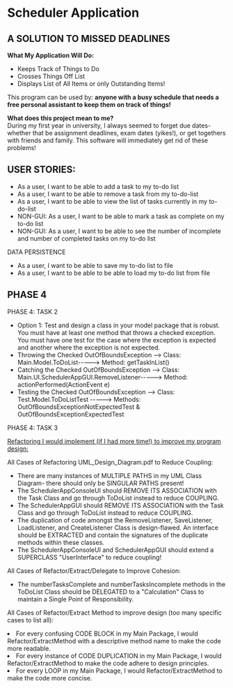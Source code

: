 <h1><strong>Scheduler Application</strong></h1>

<h2>A SOLUTION TO MISSED DEADLINES</h2>

<strong>What My Application Will Do:</strong><br>
<ul>
<li> Keeps Track of Things to Do</li>
<li> Crosses Things Off List</li>
<li> Displays List of All Items or only Outstanding Items!</li>
</ul>

<p> This program can be used by: <strong>anyone with a busy schedule that needs a free personal assistant
to keep them on track of things!</strong></p>

<p> <strong>What does this project mean to me?</strong><br>
During my first year in university, I always seemed to forget due dates- whether that be 
 assignment deadlines, exam dates (yikes!), or get togethers with friends and family. This 
 software will immediately get rid of these problems!</p>

<h2>USER STORIES:</h2> 
<ul>
<li> As a user, I want to be able to add a task to my to-do list</li>
<li> As a user, I want to be able to remove a task from my to-do-list</li>
<li> As a user, I want to be able to view the list of tasks currently in my to-do-list</li>
<li> NON-GUI: As a user, I want to be able to mark a task as complete on my to-do list</li>
<li> NON-GUI: As a user, I want to be able to see the number of incomplete and number of completed tasks on my to-do list</li>
</ul>
DATA PERSISTENCE
<ul>
<li> As a user, I want to be able to save my to-do list to file</li>
<li> As a user, I want to be able to be able to load my to-do list from file </li>
</ul>
<h2>PHASE 4</h2> 
PHASE 4: TASK 2
<ul>
<li> Option 1: Test and design a class in your model package that is robust.  You must have at least one method that throws a checked exception.  You must have one test for the case where the exception is expected and another where the exception is not expected.</li>
<li> Throwing the Checked OutOfBoundsException -->  Class: Main.Model.ToDoList-----> Method: getTaskInList() </li> 
<li> Catching the Checked OutOfBoundsException -->  Class: Main.UI.SchedulerAppGUI.RemoveListener-----> Method: actionPerformed(ActionEvent e) </li>
<li> Testing the Checked OutOfBoundsException  -->  Class: Test.Model.ToDoListTest -----> Methods: OutOfBoundsExceptionNotExpectedTest & OutOfBoundsExceptionExpectedTest </li>
</ul>
PHASE 4: TASK 3
<p><u>Refactoring I would implement (if I had more time!) to improve my program design:</u></p>
<p>All Cases of Refactoring UML_Design_Diagram.pdf to Reduce Coupling:</p>
<ul>
<li>There are many instances of MULTIPLE PATHS in my UML Class Diagram- there should only be SINGULAR PATHS present!</li>
<li>The SchedulerAppConsoleUI should REMOVE ITS ASSOCIATION with the Task Class and go through ToDoList instead to reduce COUPLING.</li>
<li>The SchedulerAppGUI should REMOVE ITS ASSOCIATION with the Task Class and go through ToDoList instead to reduce COUPLING.</li>
<li>The duplication of code amongst the RemoveListener, SaveListener, LoadListener, and CreateListener Class is design-flawed. An interface should be EXTRACTED and contain the signatures of the duplicate methods within these classes.</li>
<li>The SchedulerAppConsoleUI and SchedulerAppGUI should extend a SUPERCLASS "UserInterface" to reduce coupling!</li>
</ul>
<p>All Cases of Refactor/Extract/Delegate to Improve Cohesion: </p>
<ul>
<li>The numberTasksComplete and numberTasksIncomplete methods in the ToDoList Class should be DELEGATED to a "Calculation" Class to maintain a Single Point of Responsibility.</li>
</ul>
<p>All Cases of Refactor/Extract Method to improve design (too many specific cases to list all): </p>
<li>For every confusing CODE BLOCK in my Main Package, I would Refactor/ExtractMethod with a descriptive method name to make the code more readable.</li>
<li>For every instance of CODE DUPLICATION in my Main Package, I would Refactor/ExtractMethod to make the code adhere to design principles.</li>
<li>For every LOOP in my Main Package, I would Refactor/ExtractMethod to make the code more concise.</li>
